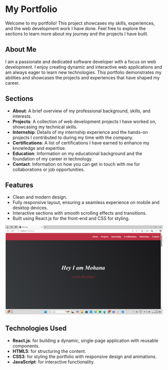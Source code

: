 # My Portfolio

Welcome to my portfolio! This project showcases my skills, experiences, and the web development work I have done. Feel free to explore the sections to learn more about my journey and the projects I have built.

## About Me

I am a passionate and dedicated software developer with a focus on web development. I enjoy creating dynamic and interactive web applications and am always eager to learn new technologies. This portfolio demonstrates my abilities and showcases the projects and experiences that have shaped my career.

## Sections

- **About**: A brief overview of my professional background, skills, and interests.
- **Projects**: A collection of web development projects I have worked on, showcasing my technical skills.
- **Internship**: Details of my internship experience and the hands-on projects I contributed to during my time with the company.
- **Certifications**: A list of certifications I have earned to enhance my knowledge and expertise.
- **Education**: Information on my educational background and the foundation of my career in technology.
- **Contact**: Information on how you can get in touch with me for collaborations or job opportunities.

## Features

- Clean and modern design.
- Fully responsive layout, ensuring a seamless experience on mobile and desktop devices.
- Interactive sections with smooth scrolling effects and transitions.
- Built using React.js for the front-end and CSS for styling.

![Portfolio Screenshot](Homepage.png)

## Technologies Used

- **React.js**: for building a dynamic, single-page application with reusable components.
- **HTML5**: for structuring the content.
- **CSS3**: for styling the portfolio with responsive design and animations.
- **JavaScript**: for interactive functionality.
